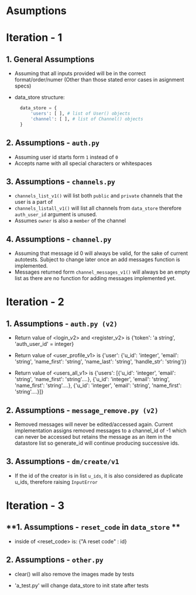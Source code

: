 # Asumptions

# Iteration - 1

## **1. General Assumptions**

- Assuming that all inputs provided will be in the correct format/order/numer (Other than those stated error cases in asignment specs)

- data_store structure:
  ```python
    data_store = {
        'users': [ ], # list of User() objects
        'channel': [ ], # list of Channel() objects
    }
  ```

## **2. Assumptions - `auth.py`**

- Assuming user id starts form `1` instead of `0`
- Accepts name with all special characters or whitespaces

## **3. Assumptions - `channels.py`**

- `channels_list_v1()` will list both `public` and `private` channels that the user is a part of
- `channels_listall_v1()` will list all channels from `data_store` therefore `auth_user_id` argument is unused.
- Assumes `owner` is also a `member` of the channel

## **4. Assumptions - `channel.py`**

- Assuming that message id 0 will always be valid, for the sake of current autotests. Subject to change later once an add messages function is implemented.
- Messages returned form `channel_messages_v1()` will always be an empty list as there are no function for adding messages implemented yet.

# Iteration - 2

## **1. Assumptions - `auth.py (v2)`**

- Return value of <login_v2> and <register_v2> is {'token': 'a string', 'auth_user_id' = integer}

- Return value of <user_profile_v1> is {'user': {'u_id': 'integer', 'email': 'string', 'name_first': 'string', 'name_last': 'string', 'handle_str': 'string'}}

- Return value of <users_all_v1> is {'users': [{'u_id': 'integer', 'email': 'string', 'name_first': 'string'....},
                                              {'u_id': 'integer', 'email': 'string', 'name_first': 'string'....},
                                              {'u_id': 'integer', 'email': 'string', 'name_first': 'string'....}]}

## **2. Assumptions - `message_remove.py (v2)`**

- Removed messages will never be edited/accessed again. Current implementation assigns removed messages to a channel_id of -1 which can never be accessed but retains the message as an item in the datastore list so generate_id will continue producing successive ids.

## **3. Assumptions - `dm/create/v1`**

- If the id of the creator is in list `u_ids`, it is also considered as duplicate u_ids, therefore raising `InputError`

# Iteration - 3

## **1. Assumptions - `reset_code` in `data_store` **

- inside of <reset_code> is: {"A reset code" : id}

## **2. Assumptions - `other.py`**

- clear() will also remove the images made by tests

- 'a_test.py' will change data_store to init state after tests
